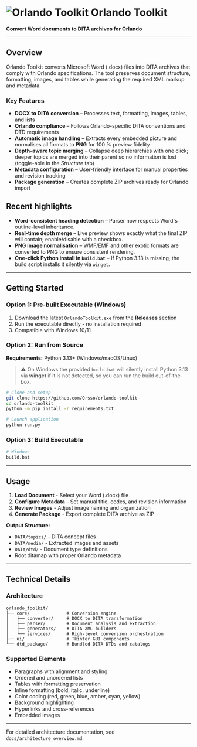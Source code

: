 # ![Orlando Toolkit](https://github.com/user-attachments/assets/15f610f5-52c0-43c3-93fc-37ae5be11d13) Orlando Toolkit

**Convert Word documents to DITA archives for Orlando**

---

## Overview

Orlando Toolkit converts Microsoft Word (.docx) files into DITA archives that comply with Orlando specifications. The tool preserves document structure, formatting, images, and tables while generating the required XML markup and metadata.

### Key Features

- **DOCX to DITA conversion** – Processes text, formatting, images, tables, and lists
- **Orlando compliance** – Follows Orlando-specific DITA conventions and DTD requirements
- **Automatic image handling** – Extracts every embedded picture and normalises all formats to **PNG** for 100 % preview fidelity
- **Depth-aware topic merging** – Collapse deep hierarchies with one click; deeper topics are merged into their parent so no information is lost (toggle-able in the *Structure* tab)
- **Metadata configuration** – User-friendly interface for manual properties and revision tracking
- **Package generation** – Creates complete ZIP archives ready for Orlando import

## Recent highlights

* **Word-consistent heading detection** – Parser now respects Word's outline-level inheritance.
* **Real-time depth merge** – Live preview shows exactly what the final ZIP will contain; enable/disable with a checkbox.
* **PNG image normalisation** – WMF/EMF and other exotic formats are converted to PNG to ensure consistent rendering.
* **One-click Python install in `build.bat`** – If Python 3.13 is missing, the build script installs it silently via `winget`.

---

## Getting Started

### Option 1: Pre-built Executable (Windows)

1. Download the latest `OrlandoToolkit.exe` from the **Releases** section
2. Run the executable directly - no installation required
3. Compatible with Windows 10/11

### Option 2: Run from Source

**Requirements:** Python 3.13+ (Windows/macOS/Linux)

> ⚠️ On Windows the provided `build.bat` will silently install Python 3.13 via **winget** if it is not detected, so you can run the build out-of-the-box.

```bash
# Clone and setup
git clone https://github.com/Orsso/orlando-toolkit
cd orlando-toolkit
python -m pip install -r requirements.txt

# Launch application
python run.py
```

### Option 3: Build Executable

```bash
# Windows
build.bat

```

---

## Usage

1. **Load Document** - Select your Word (.docx) file
2. **Configure Metadata** - Set manual title, codes, and revision information
3. **Review Images** - Adjust image naming and organization
4. **Generate Package** - Export complete DITA archive as ZIP

**Output Structure:**
- `DATA/topics/` - DITA concept files
- `DATA/media/` - Extracted images and assets
- `DATA/dtd/` - Document type definitions
- Root ditamap with proper Orlando metadata

---

## Technical Details

### Architecture
```
orlando_toolkit/
├── core/              # Conversion engine
│   ├── converter/     # DOCX to DITA transformation
│   ├── parser/        # Document analysis and extraction
│   ├── generators/    # DITA XML builders
│   └── services/      # High-level conversion orchestration
├── ui/                # Tkinter GUI components
└── dtd_package/       # Bundled DITA DTDs and catalogs
```

### Supported Elements
- Paragraphs with alignment and styling
- Ordered and unordered lists
- Tables with formatting preservation
- Inline formatting (bold, italic, underline)
- Color coding (red, green, blue, amber, cyan, yellow)
- Background highlighting
- Hyperlinks and cross-references
- Embedded images

---

For detailed architecture documentation, see `docs/architecture_overview.md`.

